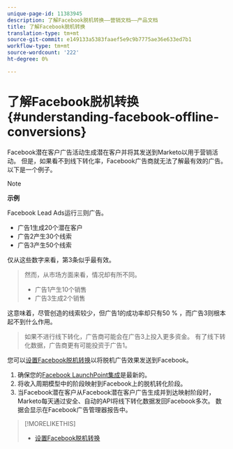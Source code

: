 ```yaml
---
unique-page-id: 11383945
description: 了解Facebook脱机转换——营销文档——产品文档
title: 了解Facebook脱机转换
translation-type: tm+mt
source-git-commit: e149133a5383faaef5e9c9b7775ae36e633ed7b1
workflow-type: tm+mt
source-wordcount: '222'
ht-degree: 0%

---
```



# 了解Facebook脱机转换{#understanding-facebook-offline-conversions}

Facebook潜在客户广告活动生成潜在客户并将其发送到Marketo以用于营销活动。 但是，如果看不到线下转化率，Facebook广告商就无法了解最有效的广告。 以下是一个例子。

>[!NOTE]
>
>**示例**
>
>Facebook Lead Ads运行三则广告。
>
>* 广告1生成20个潜在客户
>* 广告2产生30个线索
>* 广告3产生50个线索

>
>
仅从这些数字来看，第3条似乎最有效。
>
>然而，从市场方面来看，情况却有所不同。
>
>* 广告1产生10个销售
>* 广告3生成2个销售

>
>
这意味着，尽管创造的线索较少，但广告1的成功率却只有50 % ，而广告3则根本起不到什么作用。
>
>如果不进行线下转化，广告商可能会在广告3上投入更多资金。 有了线下转化数据，广告商更有可能投资于广告1。

您可以[设置Facebook脱机转换](set-up-facebook-offline-conversions.md)以将脱机广告效果发送到Facebook。

1. 确保您的[Facebook LaunchPoint集成](../../../product-docs/demand-generation/ad-network-integrations/add-facebook-custom-audiences-as-a-launchpoint-service.md)是最新的。
1. 将收入周期模型中的阶段映射到Facebook上的脱机转化阶段。
1. 当Facebook潜在客户从Facebook潜在客户广告生成并到达映射阶段时，Marketo每天通过安全、自动的API将线下转化数据发回Facebook多次。 数据会显示在Facebook广告管理器报告中。

>[!MORELIKETHIS]
>
>* [设置Facebook脱机转换](set-up-facebook-offline-conversions.md)

>



